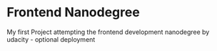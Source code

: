 # Frontend Nanodegree

My first Project attempting the frontend development nanodegree by udacity - optional deployment
